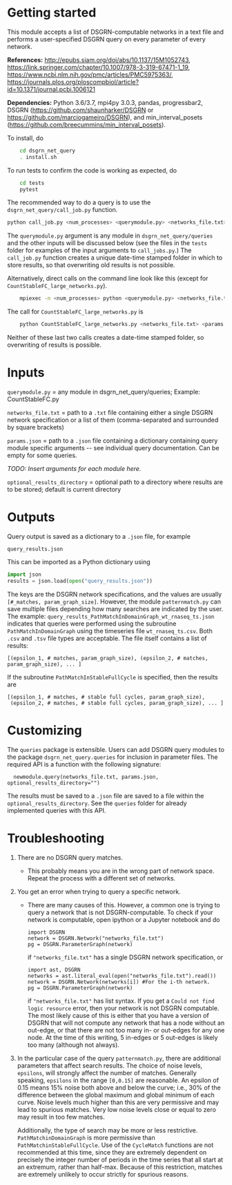 # Getting started

This module accepts a list of DSGRN-computable networks in a text file and performs a user-specified DSGRN query on every parameter of every network.

__References:__ http://epubs.siam.org/doi/abs/10.1137/15M1052743, https://link.springer.com/chapter/10.1007/978-3-319-67471-1_19, https://www.ncbi.nlm.nih.gov/pmc/articles/PMC5975363/, https://journals.plos.org/ploscompbiol/article?id=10.1371/journal.pcbi.1006121

__Dependencies:__ Python 3.6/3.7, mpi4py 3.0.3, pandas, progressbar2, DSGRN (https://github.com/shaunharker/DSGRN or https://github.com/marciogameiro/DSGRN), and min_interval_posets (https://github.com/breecummins/min_interval_posets).

To install, do
```bash    
    cd dsgrn_net_query
    . install.sh
```

To run tests to confirm the code is working as expected, do

```bash    
    cd tests
    pytest
```

The recommended way to do a query is to use the `dsgrn_net_query/call_job.py` function.
```bash
python call_job.py <num_processes> <querymodule.py> <networks_file.txt> <params.json> <optional_results_directory>

```
The `querymodule.py` argument is any module in `dsgrn_net_query/queries` and the other inputs will be discussed below (see the files in the `tests` folder for examples of the input arguments to `call_jobs.py`.) The `call_job.py` function creates a unique date-time stamped folder in which to store results, so that overwriting old results is not possible. 

Alternatively, direct calls on the command line look like this (except for `CountStableFC_large_networks.py`).
```bash    
    mpiexec -n <num_processes> python <querymodule.py> <networks_file.txt> <params.json> <optional_results_directory>
```    
The call for `CountStableFC_large_networks.py` is 
```bash    
    python CountStableFC_large_networks.py <networks_file.txt> <params.json> <optional_results_directory>
```   
Neither of these last two calls creates a date-time stamped folder, so overwriting of results is possible.



# Inputs 

`querymodule.py`           =   any module in dsgrn_net_query/queries; Example: CountStableFC.py

`networks_file.txt`         =   path to a `.txt` file containing either a single DSGRN network specification
                            or a list of them (comma-separated and surrounded by square
                            brackets)
    
`params.json`    =     path to a `.json` file containing a dictionary containing query module specific arguments -- see 
                            individual query documentation. Can be empty for some queries. 
                            
*TODO: Insert arguments for each module here.*

`optional_results_directory`     =   optional path to a directory where results are to be stored; 
                            default is current directory


# Outputs

Query output is saved as a dictionary to a `.json` file, for example
```
query_results.json
``` 
This can be imported as a Python dictionary using 
```python
import json
results = json.load(open("query_results.json"))
``` 
The keys are the DSGRN network specifications, and the values are usually `[#_matches, param_graph_size]`. However, the module `patternmatch.py` can save multiple files depending how many searches are indicated by the user. The example: `query_results_PathMatchInDomainGraph_wt_rnaseq_ts.json` indicates that queries were performed using the subroutine `PathMatchInDomainGraph` using the timeseries file `wt_rnaseq_ts.csv`. Both `.csv` and `.tsv` file types are acceptable. The file itself contains a list of results:
```
[(epsilon_1, # matches, param_graph_size), (epsilon_2, # matches, param_graph_size), ... ] 
``` 
If the subroutine `PathMatchInStableFullCycle` is specified, then the results are 
```
[(epsilon_1, # matches, # stable full cycles, param_graph_size),   
 (epsilon_2, # matches, # stable full cycles, param_graph_size), ... ] 
``` 

# Customizing 

The `queries` package is extensible. Users can add DSGRN query modules to the package `dsgrn_net_query.queries` for inclusion in parameter files. The required API is a function with the following signature:

      newmodule.query(networks_file.txt, params.json, optional_results_directory="")

  The results must be saved to a `.json` file are saved to a file within the `optional_results_directory`. See the `queries` folder for already implemented queries with this API.

   # Troubleshooting

1. There are no DSGRN query matches.
    * This probably means you are in the wrong part of network space. Repeat the process with a different set of networks.
    
2. You get an error when trying to query a specific network.
    * There are many causes of this. However, a common one is trying to query a network that is not DSGRN-computable.  To check if your network is computable, open ipython or a Jupyter notebook and do
        
        ``` 
        import DSGRN
        network = DSGRN.Network("networks_file.txt")
        pg = DSGRN.ParameterGraph(network) 
        ```
        if `"networks_file.txt"` has a single DSGRN network specification, or
        ```
        import ast, DSGRN
        networks = ast.literal_eval(open("networks_file.txt").read())
        network = DSGRN.Network(networks[i]) #For the i-th network.
        pg = DSGRN.ParameterGraph(network) 
        ```
        if `"networks_file.txt"` has list syntax. If you get a `Could not find logic resource` error, then your network is not DSGRN computable. The most likely cause of this is either that you have a version of DSGRN that will not compute any network that has a node without an out-edge, or that there are not too many in- or out-edges for any one node. At the time of this writing, 5 in-edges or 5 out-edges is likely too many (although not always). 

3. In the particular case of the query `patternmatch.py`, there are additional parameters that affect search results. The choice of noise levels, `epsilons`, will strongly affect the number of matches. Generally speaking, `epsilons` in the range `[0,0.15]` are reasonable. An epsilon of 0.15 means 15% noise both above and below the curve; i.e., 30% of the difference between the global maximum and global minimum of each curve. Noise levels much higher than this are very permissive and may lead to spurious matches. Very low noise levels close or equal to zero may result in too few matches.

    Additionally, the type of search may be more or less restrictive. `PathMatchinDomainGraph` is more permissive than `PathMatchinStableFullCycle`. Use of the `CycleMatch` functions are not recommended at this time, since they are extremely dependent on precisely the integer number of periods in the time series that all start at an extremum, rather than half-max. Because of this restriction, matches are extremely unlikely to occur strictly for spurious reasons.